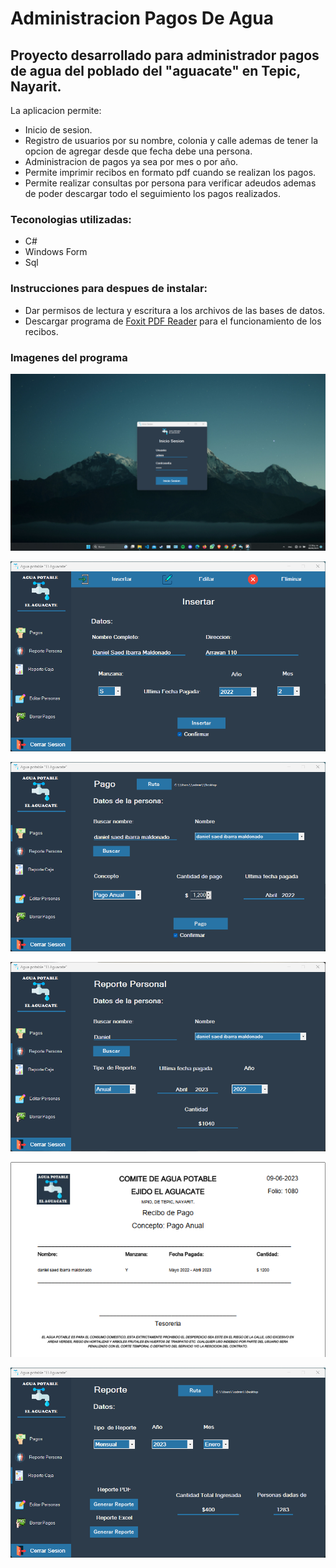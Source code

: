# Administracion Pagos De Agua

## Proyecto desarrollado para administrador pagos de agua del poblado del "aguacate" en Tepic, Nayarit.

La aplicacion permite:

- Inicio de sesion.
- Registro de usuarios por su nombre, colonia y calle ademas de tener la opcion de agregar desde que fecha debe una persona.
- Administracion de pagos ya sea por mes o por año.
- Permite imprimir recibos en formato pdf cuando se realizan los pagos.
- Permite realizar consultas por persona para verificar adeudos ademas de poder descargar todo el seguimiento los pagos realizados.

### Teconologias utilizadas:

- C#
- Windows Form
- Sql

### Instrucciones para despues de instalar: 
- Dar permisos de lectura y escritura a los archivos de las bases de datos.
- Descargar programa de [Foxit PDF Reader](https://www.foxit.com/es-la/downloads/#Foxit-Reader/) para el funcionamiento de los recibos.

### Imagenes del programa

![alt sss](https://github.com/DanielSaed/Administracion-Pagos-Agua/blob/main/img-github/InicioSesion.png)

![alt text](https://github.com/DanielSaed/Administracion-Pagos-Agua/blob/main/img-github/registro.png)

![alt text](https://github.com/DanielSaed/Administracion-Pagos-Agua/blob/main/img-github/pago.png)

![alt text](https://github.com/DanielSaed/Administracion-Pagos-Agua/blob/main/img-github/reportepersona.png)

![alt text](https://github.com/DanielSaed/Administracion-Pagos-Agua/blob/main/img-github/recibo.png)

![alt text](https://github.com/DanielSaed/Administracion-Pagos-Agua/blob/main/img-github/reportecaja.png)
